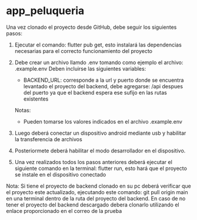# app_peluqueria

Una vez clonado el proyecto desde GitHub, debe seguir los siguientes pasos:

1. Ejecutar el comando: flutter pub get, esto instalará las dependencias necesarias para el correcto funcionamiento del proyecto

2. Debe crear un archivo llamdo .env tomando como ejemplo el archivo: .example.env Deben incluirse las siguientes variables: 
    - BACKEND_URL: corresponde a la url y puerto donde se encuentra levantado el proyecto del backend, debe agregarse: /api despues del puerto ya que el backend espera ese sufijo en las rutas existentes

    Notas: 
    - Pueden tomarse los valores indicados en el archivo .example.env

3. Luego deberá conectar un dispositivo android mediante usb y habilitar la transferencia de archivos

4. Posteriormete deberá habilitar el modo desarrollador en el dispositivo.

5. Una vez realizados todos los pasos anteriores deberá ejecutar el siguiente comando en la terminal: flutter run, esto hará que el proyecto se instale en el dispositivo conectado

Nota: Si tiene el proyecto de backend clonado en su pc deberá verificar que el proyecto este actualizado, ejecutando este comando: git pull origin main en una terminal dentro de la ruta del proyecto del backend. En caso de no tener el proyecto del backend descargado debera clonarlo utilizando el enlace proporcionado en el correo de la prueba 